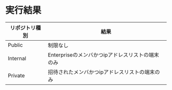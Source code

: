 # 実行結果

| リポジトリ種別 | 結果|
| ------------- | ------------- |
| Public | 制限なし |
| Internal | Enterpriseのメンバかつipアドレスリストの端末のみ |
| Private | 招待されたメンバかつipアドレスリストの端末のみ |
